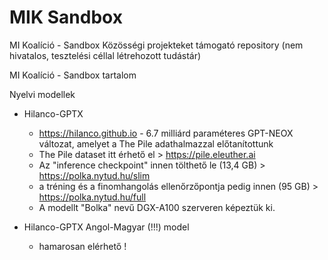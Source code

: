 # MIK Sandbox
MI Koalíció - Sandbox
Közösségi projekteket támogató repository
(nem hivatalos, tesztelési céllal létrehozott tudástár)


MI Koalíció - Sandbox tartalom

Nyelvi modellek
- Hilanco-GPTX
   - https://hilanco.github.io - 6.7 milliárd paraméteres GPT-NEOX változat, amelyet a The Pile adathalmazzal előtanítottunk
   - The Pile dataset itt érhető el > https://pile.eleuther.ai
   - Az "inference checkpoint" innen tölthető le (13,4 GB) > https://polka.nytud.hu/slim
   - a tréning és a finomhangolás ellenőrzőpontja pedig innen (95 GB) > https://polka.nytud.hu/full
   - A modellt "Bolka" nevű DGX-A100 szerveren képeztük ki.

- Hilanco-GPTX Angol-Magyar (!!!) model
   - hamarosan elérhető !

